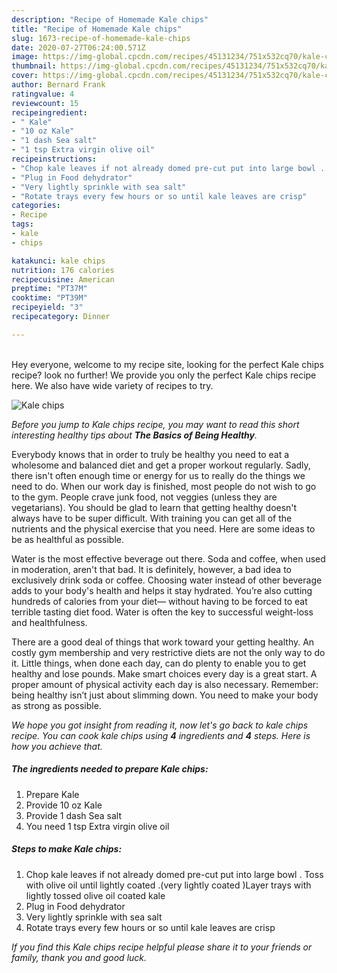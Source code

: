 ```yaml
---
description: "Recipe of Homemade Kale chips"
title: "Recipe of Homemade Kale chips"
slug: 1673-recipe-of-homemade-kale-chips
date: 2020-07-27T06:24:00.571Z
image: https://img-global.cpcdn.com/recipes/45131234/751x532cq70/kale-chips-recipe-main-photo.jpg
thumbnail: https://img-global.cpcdn.com/recipes/45131234/751x532cq70/kale-chips-recipe-main-photo.jpg
cover: https://img-global.cpcdn.com/recipes/45131234/751x532cq70/kale-chips-recipe-main-photo.jpg
author: Bernard Frank
ratingvalue: 4
reviewcount: 15
recipeingredient:
- " Kale"
- "10 oz Kale"
- "1 dash Sea salt"
- "1 tsp Extra virgin olive oil"
recipeinstructions:
- "Chop kale leaves if not already domed pre-cut put into large bowl . Toss with olive oil until lightly coated .(very lightly coated )Layer trays with lightly tossed  olive oil coated kale"
- "Plug in Food dehydrator"
- "Very lightly sprinkle with sea salt"
- "Rotate trays every few hours or so until kale leaves are crisp"
categories:
- Recipe
tags:
- kale
- chips

katakunci: kale chips 
nutrition: 176 calories
recipecuisine: American
preptime: "PT37M"
cooktime: "PT39M"
recipeyield: "3"
recipecategory: Dinner

---
```

<br>
Hey everyone, welcome to my recipe site, looking for the perfect Kale chips recipe? look no further! We provide you only the perfect Kale chips recipe here. We also have wide variety of recipes to try.
<br>


![Kale chips](https://img-global.cpcdn.com/recipes/45131234/751x532cq70/kale-chips-recipe-main-photo.jpg)

<i>Before you jump to Kale chips recipe, you may want to read this short interesting healthy tips about <strong>The Basics of Being Healthy</strong>.</i>

Everybody knows that in order to truly be healthy you need to eat a wholesome and balanced diet and get a proper workout regularly. Sadly, there isn't often enough time or energy for us to really do the things we need to do. When our work day is finished, most people do not wish to go to the gym. People crave junk food, not veggies (unless they are vegetarians). You should be glad to learn that getting healthy doesn't always have to be super difficult. With training you can get all of the nutrients and the physical exercise that you need. Here are some ideas to be as healthful as possible.

Water is the most effective beverage out there. Soda and coffee, when used in moderation, aren't that bad. It is definitely, however, a bad idea to exclusively drink soda or coffee. Choosing water instead of other beverage adds to your body's health and helps it stay hydrated. You’re also cutting hundreds of calories from your diet— without having to be forced to eat terrible tasting diet food. Water is often the key to successful weight-loss and healthfulness.

There are a good deal of things that work toward your getting healthy. An costly gym membership and very restrictive diets are not the only way to do it. Little things, when done each day, can do plenty to enable you to get healthy and lose pounds. Make smart choices every day is a great start. A proper amount of physical activity each day is also necessary. Remember: being healthy isn’t just about slimming down. You need to make your body as strong as possible. 


<i>We hope you got insight from reading it, now let's go back to kale chips recipe. You can cook kale chips using <strong>4</strong> ingredients and <strong>4</strong> steps. Here is how you achieve that.
</i>

##### The ingredients needed to prepare Kale chips:

1. Prepare  Kale
1. Provide 10 oz Kale
1. Provide 1 dash Sea salt
1. You need 1 tsp Extra virgin olive oil


##### Steps to make Kale chips:

1. Chop kale leaves if not already domed pre-cut put into large bowl . Toss with olive oil until lightly coated .(very lightly coated )Layer trays with lightly tossed  olive oil coated kale
1. Plug in Food dehydrator
1. Very lightly sprinkle with sea salt
1. Rotate trays every few hours or so until kale leaves are crisp


<i>If you find this Kale chips recipe helpful please share it to your friends or family, thank you and good luck.</i>
